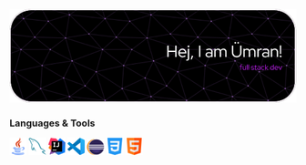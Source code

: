 ![Header](./images/github-header-image%20(4).png)

### Languages & Tools
<div>
<img src="images/java%20(1).png" alt="Java" width="30"/>
<img src="images/mysql (1).png" alt="MySQL" width="30"/>
<img src="images/IntelliJ_IDEA_Icon.svg.png" alt="Java" width="30"/>
<img src="images/Visual_Studio_Code_1.35_icon.svg.png" alt="MySQL" width="30"/>
<img src="images/eclipse-11-logo-png-transparent.png" alt="MySQL" width="30"/>
<img src="images/css-3.png" alt="Java" width="30"/>
<img src="images/html.png" alt="Java" width="30"/>
</div>
